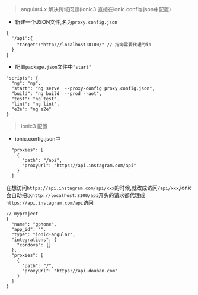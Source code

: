 > angular4.x 解决跨域问题(ionic3 直接在ionic.config.json中配置)

- 新建一个JSON文件,名为`proxy.config.json`

```
{
  "/api":{
    "target":"http://localhost:8100/" // 指向需要代理的ip
  }
}
```

- 配置`package.json`文件中`"start"`

```
"scripts": {
  "ng": "ng",
  "start": "ng serve  --proxy-config proxy.config.json",
  "build": "ng build  --prod --aot",
  "test": "ng test",
  "lint": "ng lint",
  "e2e": "ng e2e"
}
```

> ionic3 配置

- ionic.config.json中

```
  "proxies": [
    {
      "path": "/api",
      "proxyUrl": "https://api.instagram.com/api"
    }
  ]
```
在想访问`https://api.instagram.com/api/xxx`的时候,就改成访问`/api/xxx`,ionic会自动把以`http://localhost:8100/api`开头的请求都代理成`https://api.instagram.com/api`访问

```
// myproject
{
  "name": "gphone",
  "app_id": "",
  "type": "ionic-angular",
  "integrations": {
    "cordova": {}
  },
  "proxies": [
    {
      "path": "/",
      "proxyUrl": "https://api.douban.com"
    }
  ]
}


```